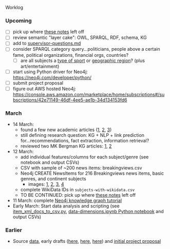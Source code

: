 Worklog

### Upcoming
 - [ ] pick up where [these notes](https://github.com/heychrisek/msc-data-science-project/blob/main/notes-to-self/2021-03-12-project-title-and-diagram.txt) left off
 - [ ] review semantic "layer cake": OWL, SPARQL, RDF, schema, KG
 - [ ] add to [supervisor-questions.md](https://github.com/heychrisek/msc-data-science-project/blob/main/supervisor-questions.md)
 - [ ] consider SPARQL category query...politicians, people above a certain fame, political organizations, financial orgs, countries?
      - [ ] are all subjects a [type of sport](https://www.wikidata.org/wiki/Q31629) or [geographic region](https://www.wikidata.org/wiki/Q82794)? (plus art/entertainment)
 - [ ] start using Python driver for Neo4j: https://neo4j.com/developer/python/
 - [ ] submit project proposal
 - [ ] figure out AWS hosted Neo4j: https://console.aws.amazon.com/marketplace/home/subscriptions#/subscriptions/42e71149-46df-4ee5-ae1b-34d134153fd6

### March
 - 14 March:
    - found a few new academic articles ([1](https://ieeexplore.ieee.org/stamp/stamp.jsp?tp=&arnumber=9216015), [2](https://ojs.aaai.org/index.php/AAAI/article/view/5681), [3](https://msnews.github.io/assets/doc/ACL2020_MIND.pdf))
    - still defining research question: KG + NLP + link prediction for...recommendations, fact extraction, information retrieval?
    - reviewed two MK Bergman KG articles: [1](https://github.com/heychrisek/msc-data-science-project/blob/main/article-notes/2021-03-14_https-www-mkbergman-com-2244-a-common-sense-view.md), [2](https://github.com/heychrisek/msc-data-science-project/blob/main/article-notes/2021-03-14_https-www-mkbergman-com-2267-combining.md)
 - 12 March:
    - add individual features/columns for each subject/genre (see notebook and output CSVs)
    - CSV with sample of ~200 news items: breakingviews.csv
    - Neo4j CREATE NewsItems for 216 Breakingviews news items, basic genres, and continent subjects
      - images: [1](https://drive.google.com/file/d/1LeIy60x17guQbfFBS0EhznmPR-d00SZ9/view?usp=sharing), [2](https://drive.google.com/file/d/1pKNjCCksnJ522UOInAD3iQtURSP7MTy5/view?usp=sharing), [3](https://drive.google.com/file/d/1gMdv4bqjJb77qelHnmUOz4FDfIor4h3C/view?usp=sharing), [4](https://drive.google.com/file/d/1z5UlOC5Y_JatiUtmWGN70grOArDzeapI/view?usp=sharing)
    - complete WikiData IDs in `subjects-with-wikidata.csv` 
    - TO BE CONTINUED: pick up where [these notes](https://github.com/heychrisek/msc-data-science-project/blob/main/notes-to-self/2021-03-12-project-title-and-diagram.txt) left off
 - 11 March: complete [Neo4j knowledge graph tutorial](https://neo4j.com/developer/graph-data-science/build-knowledge-graph-nlp-ontologies/)
 - Early March: Start data analysis and scripting (see [item_xml_docs_to_csv.py](https://github.com/heychrisek/msc-data-science-project/blob/main/scripts/item_xml_docs_to_csv.py), [data-dimensions.ipynb Python notebook](https://github.com/heychrisek/msc-data-science-project/blob/main/data-dimensions.ipynb) and output CSVs)


### Earlier
 - Source [data](https://aws.amazon.com/marketplace/pp/Reuters-News-Archive-30-Days/prodview-qwmkdffmmjesa), early drafts ([here](https://docs.google.com/document/d/1-Ltw4ZjXQVwPCVux86JSdNDtQngP33QWRi5KTal2QUg/edit?usp=sharing), [here](https://docs.google.com/document/d/1viAyGsHNJJKXqgL_oeUCmmGzPOB0lZLolx-1lRwc3ZE/edit?usp=sharing), [here](https://docs.google.com/document/d/1AIcdu5ZSYt-s7Xytc7WMUEsNNxGkWzT-t5vpIbpLxV4/edit?usp=sharing)) and [initial project proposal](https://drive.google.com/file/d/1sfsfyxlBT35WbQ6Vuz7Expz3fEhNqH-M/view?usp=sharing)